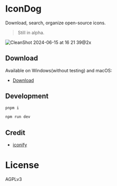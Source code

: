 # IconDog

Download, search, organize open-source icons.

> Still in alpha.

![CleanShot 2024-06-15 at 16 21 39@2x](https://github.com/djyde/icondog/assets/914329/2c3977f9-ac6d-40a8-aa26-eb4a9ba81e29)

## Download

Available on Windows(without testing) and macOS:

- [Download](https://github.com/djyde/icondog/releases)

## Development

```bash
pnpm i 

npm run dev
```

## Credit

- [iconify](https://iconify.design/)

# License

AGPLv3
